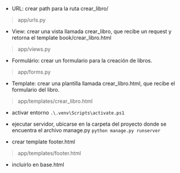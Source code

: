 * URL: crear path para la ruta crear_libro/
> app/urls.py

* View: crear una vista llamada crear_libro, que recibe un request y retorna el template book/crear_libro.html
> app/views.py

* Formulário: crear un formulario para la creación de libros.
> app/forms.py

* Template: crear una plantilla llamada crear_libro.html, que recibe el formulario del libro.
> app/templates/crear_libro.html

* activar entorno
`.\.venv\Scripts\activate.ps1`

* ejecutar servidor, ubicarse en la carpeta del proyecto donde se encuentra el archivo manage.py
`python manage.py runserver`

* crear template footer.html
> app/templates/footer.html

* incluirlo en base.html